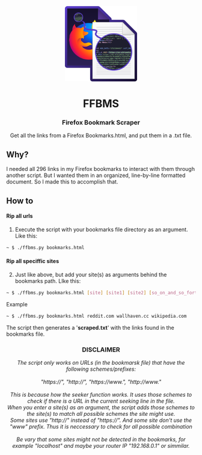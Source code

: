 <div align="center">
    <img src="logo.png" height="200px"/>
    <h1>FFBMS</h1>
    <h3>Firefox Bookmark Scraper</h3>
    Get all the links from a Firefox Bookmarks.html, and put them in a .txt file.
</div>

## Why?
I needed all 296 links in my Firefox bookmarks to interact with them through another script. But I wanted them in an organized, line-by-line formatted document. So I made this to accomplish that.

## How to
#### Rip all urls
1. Execute the script with your bookmarks file directory as an argument. Like this:

```bash
~ $ ./ffbms.py bookmarks.html
```
#### Rip all speciffic sites
2. Just like above, but add your site(s) as arguments behind the bookmarks path. LIke this:

```bash
~ $ ./ffbms.py bookmarks.html [site] [site1] [site2] [so_on_and_so_forth...]
```

Example

```bash
~ $ ./ffbms.py bookmarks.html reddit.com wallhaven.cc wikipedia.com
```

The script then generates a '<strong>scraped.txt</strong>' with the links found in the bookmarks file.

<div align='center'>
    <h3>DISCLAIMER</h3>
    <em>The script only works on URLs (in the bookmarsk file) that have the following schemes/prefixes:<br>
    <br>
    "https://", "http://", "https://www.", "http://www."<br>
    <br>
    This is because how the seeker function works. It uses those schemes to check if there is a URL in the current seeking line in the file.<br>
    When you enter a site(s) as an argument, the script adds those schemes to the site(s) to match all possible schemes the site might use.<br>
    Some sites use "http://" instead of "https://". And some site don't use the "www" prefix. Thus it is neccessary to check for all possible combination<br>
    <br>
    Be vary that some sites might not be detected in the bookmarks, for example "localhost" and maybe your router IP "192.168.0.1" or simmilar.
    </em>
</div>
